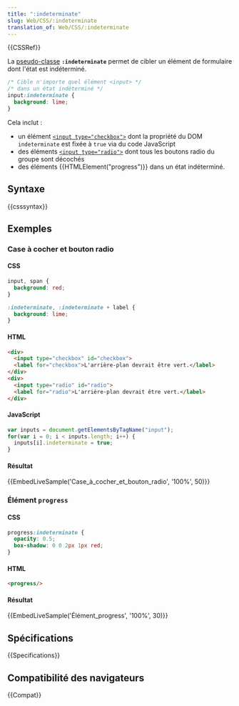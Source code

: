 ```yaml
---
title: ":indeterminate"
slug: Web/CSS/:indeterminate
translation_of: Web/CSS/:indeterminate
---
```


{{CSSRef}}

La [pseudo-classe](/fr/docs/Web/CSS/Pseudo-classes) **`:indeterminate`** permet de cibler un élément de formulaire dont l'état est indéterminé.

```css
/* Cible n'importe quel élément <input> */
/* dans un état indéterminé */
input:indeterminate {
  background: lime;
}
```

Cela inclut :

- un élément [`<input type="checkbox">`](/fr/docs/Web/HTML/Element/Input/checkbox) dont la propriété du DOM `indeterminate` est fixée à `true` via du code JavaScript
- des éléments [`<input type="radio">`](/fr/docs/Web/HTML/Element/Input/radio) dont tous les boutons radio du groupe sont décochés
- des éléments {{HTMLElement("progress")}} dans un état indéterminé.

## Syntaxe

{{csssyntax}}

## Exemples

### Case à cocher et bouton radio

#### CSS

```css
input, span {
  background: red;
}

:indeterminate, :indeterminate + label {
  background: lime;
}
```

#### HTML

```html
<div>
  <input type="checkbox" id="checkbox">
  <label for="checkbox">L'arrière-plan devrait être vert.</label>
</div>
<div>
  <input type="radio" id="radio">
  <label for="radio">L'arrière-plan devrait être vert.</label>
</div>
```

#### JavaScript

```js
var inputs = document.getElementsByTagName("input");
for(var i = 0; i < inputs.length; i++) {
  inputs[i].indeterminate = true;
}
```

#### Résultat

{{EmbedLiveSample('Case_à_cocher_et_bouton_radio', '100%', 50)}}

### Élément `progress`

#### CSS

```css
progress:indeterminate {
  opacity: 0.5;
  box-shadow: 0 0 2px 1px red;
}
```

#### HTML

```html
<progress/>
```

#### Résultat

{{EmbedLiveSample('Élément_progress', '100%', 30)}}

## Spécifications

{{Specifications}}

## Compatibilité des navigateurs

{{Compat}}
